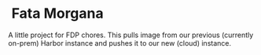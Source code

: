 #  Fata Morgana

A little project for FDP chores. This pulls image from our previous (currently on-prem) Harbor instance and pushes it to our new (cloud) instance.
